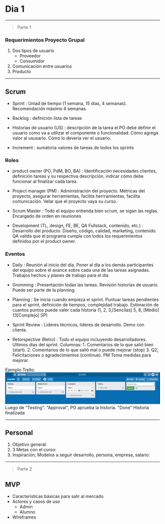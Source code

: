 # Dia 1
---

> Parte 1

### Requerimientos Proyecto Grupal
1. Dos tipos de usuario
	- Proveedor
	- Consumidor
2. Comunicación entre usuarios
3. Producto
---

## Scrum
- Sprint
: Uniad de tiempo (1 semana, 15 días, 4 semanas). Recomendación máximo 4 semanas.

- Backlog
: definición lista de tareas

- Historias de usuario (US)
: descripción de la tarea el PO debe definir el usuario como va a utilizar el componente o funcionalidad. Cómo agrega valor al ususario. Cómo lo devería ver el usuario.

- Increment
: sumatoria valores de tareas de todos los sprints

### Roles

- product owner (PO, PdM, BO, BA)
: Identificación necesidades clientes, definición tareas y su respectiva descripción, indicar cómo debe funcionar al finalizar cada tarea

- Project manager (PM)
: Administración del proyecto. Métricas del proyecto, asegurar herramientas, facilita herrramientas, facilita comunicación. Velar que el proyecto vaya su curso.

- Scrum Master
: Todo el equipo entienda bien scrum, se sigan las reglas. Encargado de orden en reuniones

- Development (TL, design, FE, BE, QA Fullstack, contenido, etc.)
: Desarrollo del producto. Diseño, código, calidad, marketing, contenido. QA valida que el programa cumpla con todos los requerimientos definidos por el product owner.

### Eventos

- Daily
: Reunión al inicio del día. Poner al día a los demás participantes del equipo sobre el avance sobre cada una de las tareas asignadas. Trabajos hechos y planes de trabajo para el día

- Gromming
: Presentación todas las tareas. Revisión historias de usuario. Puede ser parte de la planning.

- Planning
: Se inicia cuando empieza el sprint. Puntuar tareas pendientes para el sprint, definición de tiempos, complejidad trabajo. Estimación de cuantos puntos puede valer cada historia (1, 2, 3,[Sencilas] 5, 8, [Medio] 13[Complejo] SP)

- Sprint Review
: Lideres técnicos, lideres de desarrollo. Demo con cliente.

- Retorspective (Retro)
: Todo el equipo incluyendo desarrolladores. Ultimos días del sprint.
Columnas: 1. Comentarios de lo que salió bien (start). 2. Comentarios de lo que salió mal o puede mejorar (stop) 3. Q2, Felicitaciones o agradecimientos (continue).
PM Toma medidas para mejorar.

Ejemplo Trello:
![ejemplo trello](https://github.com/clcardenasle/Notas/blob/main/NotasMIR/Dia%201/ExampleTrello.JPG)
Luego de "Testing". "Approval", PO aprueba la historia. "Done" Historia finalizada

---

## Personal

1. Objetivo general: 
2. 3 Metas con el curso:
3. Inspiración; Modelos a seguir desarrollo, persona, empresa, salario:
---

> Parte 2

## MVP

- Caracteristicas básicas para salir al mercado
- Actores y casos de uso
	- Admin
	- Alumno
- Wireframes















